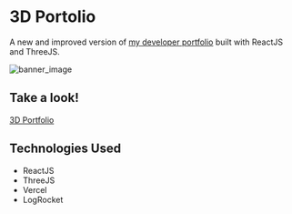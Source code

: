 # 3D Portolio
A new and improved version of [my developer portfolio](https://seancurrlin.onrender.com/) built with ReactJS and ThreeJS.

![banner_image](https://i.imgur.com/jwsYgV5.png)

## Take a look!
[3D Portfolio](https://thr33d.vercel.app/)

## Technologies Used
* ReactJS
* ThreeJS
* Vercel
* LogRocket